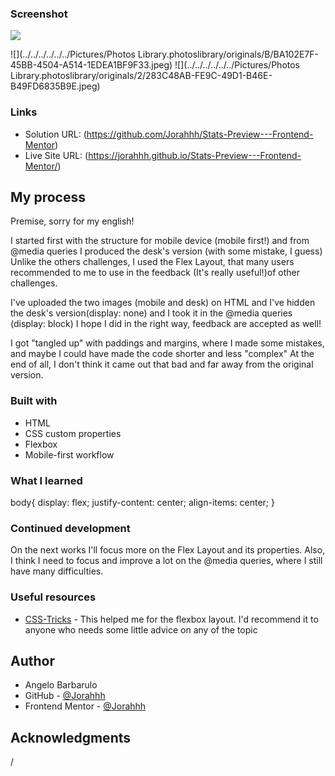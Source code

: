 

### Screenshot

![](./screenshot.jpg)

![](../../../../../../Pictures/Photos Library.photoslibrary/originals/B/BA102E7F-45BB-4504-A514-1EDEA1BF9F33.jpeg)
![](../../../../../../Pictures/Photos Library.photoslibrary/originals/2/283C48AB-FE9C-49D1-B46E-B49FD6835B9E.jpeg)


### Links

- Solution URL: (https://github.com/Jorahhh/Stats-Preview---Frontend-Mentor)
- Live Site URL: (https://jorahhh.github.io/Stats-Preview---Frontend-Mentor/)

## My process

Premise, sorry for my english!

I started first with the structure for mobile device (mobile first!) and from @media queries I produced the desk's version (with some mistake, I guess)
Unlike the others challenges, I used the Flex Layout, that many users recommended to me to use in the feedback (It's really useful!)of other challenges.

I've uploaded the two images (mobile and desk) on HTML and I've hidden the desk's version(display: none) and I took it in the @media queries (display: block)
I hope I did in the right way, feedback are accepted as well!


I got "tangled up" with paddings and margins, where I made some mistakes, and maybe I could have made the code shorter and less "complex"
At the end of all, I don't think it came out that bad and far away from the original version.

### Built with

- HTML
- CSS custom properties
- Flexbox
- Mobile-first workflow


### What I learned

body{
    display: flex;
    justify-content: center;
    align-items: center;
}

### Continued development

On the next works I'll focus more on the Flex Layout and its properties. 
Also, I think I need to focus and improve a lot on the @media queries, where I still have many difficulties.

### Useful resources

- [CSS-Tricks](https://css-tricks.com/guides/) - This helped me for the flexbox layout. I'd recommend it to anyone who needs some little advice on any of the topic

## Author

- Angelo Barbarulo
- GitHub - [@Jorahhh](https://github.com/Jorahhh)
- Frontend Mentor - [@Jorahhh](https://www.frontendmentor.io/profile/Jorahhh)


## Acknowledgments

/
